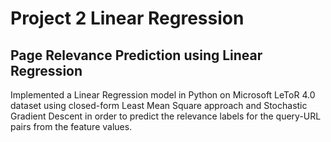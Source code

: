 # Project 2 Linear Regression

## Page Relevance Prediction using Linear Regression

Implemented a Linear Regression model in Python on Microsoft LeToR 4.0 dataset using closed-form Least Mean Square approach and Stochastic Gradient Descent in order to predict the relevance labels for the query-URL pairs from the feature values.

